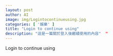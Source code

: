 ```yaml
---
layout: post
author: AI
image: img/Logintocontinueusing.jpg
categories: [ '娛樂' ]
title: "Login to continue using"  
description: "這是一篇關於登入後繼續使用的內容"  "
---
```

Login to continue using